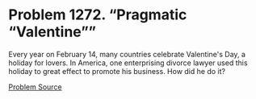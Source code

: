 # Problem 1272. “Pragmatic “Valentine””

Every year on February 14, many countries celebrate Valentine's Day, a holiday for lovers. In America, one enterprising divorce lawyer used this holiday to great effect to promote his business. How did he do it?

[Problem Source](https://www.trizland.ru/tasks/5727/)